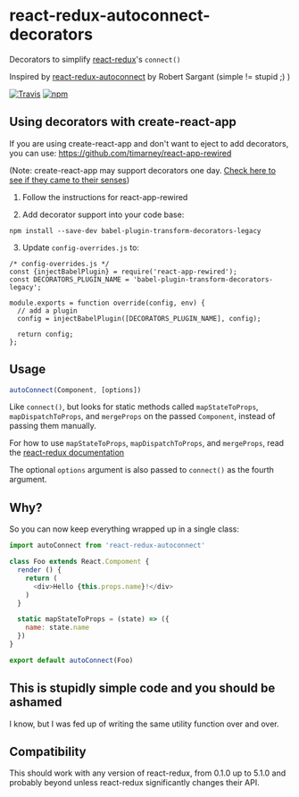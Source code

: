 # react-redux-autoconnect-decorators

Decorators to simplify [react-redux](https://github.com/reactjs/react-redux)'s `connect()`

Inspired by [react-redux-autoconnect](https://www.npmjs.com/package/react-redux-autoconnect) by Robert Sargant (simple != stupid ;) )

[![Travis](https://img.shields.io/travis/sargant/react-redux-autoconnect.svg?style=flat-square)](https://travis-ci.org/sargant/react-redux-autoconnect)
[![npm](https://img.shields.io/npm/v/react-redux-autoconnect.svg?style=flat-square)](https://www.npmjs.com/package/react-redux-autoconnect)

## Using decorators with create-react-app
If you are using create-react-app and don't want to eject to add decorators, you can use: https://github.com/timarney/react-app-rewired

(Note: create-react-app may support decorators one day. [Check here to see if they came to their senses](https://github.com/facebook/create-react-app/blob/master/packages/react-scripts/template/README.md#can-i-use-decorators))

1) Follow the instructions for react-app-rewired

2) Add decorator support into your code base:
```
npm install --save-dev babel-plugin-transform-decorators-legacy
```

3) Update `config-overrides.js` to:
```
/* config-overrides.js */
const {injectBabelPlugin} = require('react-app-rewired');
const DECORATORS_PLUGIN_NAME = 'babel-plugin-transform-decorators-legacy';

module.exports = function override(config, env) {
  // add a plugin
  config = injectBabelPlugin([DECORATORS_PLUGIN_NAME], config);

  return config;
};

```


## Usage

```javascript
autoConnect(Component, [options])
```

Like `connect()`, but looks for static methods called `mapStateToProps`,
`mapDispatchToProps`, and `mergeProps` on the passed `Component`, instead of
passing them manually.

For how to use `mapStateToProps`, `mapDispatchToProps`, and `mergeProps`, read
the [react-redux documentation](https://github.com/reactjs/react-redux/blob/master/docs/api.md#connectmapstatetoprops-mapdispatchtoprops-mergeprops-options)

The optional `options` argument is also passed to `connect()` as the fourth argument.

## Why?

So you can now keep everything wrapped up in a single class:

```javascript
import autoConnect from 'react-redux-autoconnect'

class Foo extends React.Compoment {
  render () {
    return (
      <div>Hello {this.props.name}!</div>
    )
  }

  static mapStateToProps = (state) => ({
    name: state.name
  })
}

export default autoConnect(Foo)
```

## This is stupidly simple code and you should be ashamed

I know, but I was fed up of writing the same utility function over and over.


## Compatibility

This should work with any version of react-redux, from 0.1.0 up to 5.1.0
and probably beyond unless react-redux significantly changes their API.
